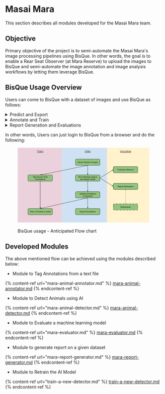 # Masai Mara

This section describes all modules developed for the Masai Mara team.

## Objective

Primary objective of the project is to semi-automate the Masai Mara's image processing pipelines using BisQue. In other words, the goal is to enable a Rear Seat Observer (at Mara Reserve) to upload the images to BisQue and semi-automate the image annotation and image analysis workflows by letting them leverage BisQue.

## BisQue Usage Overview

Users can come to BisQue with a dataset of images and use BisQue as follows:

<details>

<summary>Predict and Export</summary>

* Upload the dataset to BisQue

<!---->

* Run the AI model on the uploaded dataset

<!---->

* Update the Predictions, if required

<!---->

* Export the Annotations from BisQue

</details>

<details>

<summary>Annotate and Train</summary>

* Upload the dataset to BisQue

<!---->

* Hand Annotate the Dataset or Import the Annotations to BisQue

<!---->

* Train the AI model

</details>

<details>

<summary>Report Generation and Evaluations</summary>

* Upload the dataset to BisQue

<!---->

* Run the AI model on the uploaded dataset

<!---->

* Generate Reports on Animal Counts

<!---->

* Compare the model predictions with ground truth (if exists)

<!---->

* Build Dashboards using BisQue API

</details>



In other words, Users can just login to BisQue from a browser and do the following:

<figure><img src="../../../.gitbook/assets/Copy of three_verticals (2).jpg" alt=""><figcaption><p>BisQue usage - Anticipated Flow chart</p></figcaption></figure>



## Developed Modules

The above mentioned flow can be achieved using the modules described below:

* Module to Tag Annotations from a text file

{% content-ref url="mara-animal-annotator.md" %}
[mara-animal-annotator.md](mara-animal-annotator.md)
{% endcontent-ref %}

* Module to Detect Animals using AI

{% content-ref url="mara-animal-detector.md" %}
[mara-animal-detector.md](mara-animal-detector.md)
{% endcontent-ref %}

* Module to Evaluate a machine learning model

{% content-ref url="mara-evaluator.md" %}
[mara-evaluator.md](mara-evaluator.md)
{% endcontent-ref %}

* Module to generate report on a given dataset

{% content-ref url="mara-report-generator.md" %}
[mara-report-generator.md](mara-report-generator.md)
{% endcontent-ref %}

* Module to Retrain the AI Model

{% content-ref url="train-a-new-detector.md" %}
[train-a-new-detector.md](train-a-new-detector.md)
{% endcontent-ref %}





